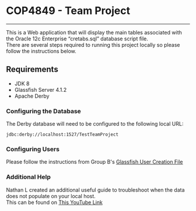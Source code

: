 # COP4849 - Team Project
- - - -
This is a Web application that will display the main tables associated with the 
Oracle 12c Enterprise “cretabs.sql” database script file. <br />
There are several steps required to running this project locally so please follow the instructions below.
## Requirements
* JDK 8
* Glassfish Server 4.1.2
* Apache Derby
### Configuring the Database
The Derby database will need to be configured to the following local URL: <br />

```jdbc:derby://localhost:1527/TestTeamProject```

### Configuring Users
Please follow the instructions from Group B's [Glassfish User Creation File](Group_Project_User_List.docx)
### Additional Help
Nathan L created an additional useful guide to troubleshoot when the data does not populate on your local host. <br />
This can be found on [This YouTube Link](https://www.youtube.com/watch?v=F9ljSnLdWWk)